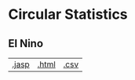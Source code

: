 #  Circular Statistics 



## El Nino 
|  |  |  |
|---|---|---|
|[.jasp](https://github.com/jasp-stats/jasp-data-library/raw/main/El%20Nino/El%20Nino.jasp) | [.html](https://htmlpreview.github.io/?https://github.com/jasp-stats/jasp-data-library/blob/main/El%20Nino/El_Nino.html) | [.csv](https://raw.githubusercontent.com/jasp-stats/jasp-data-library/main/El%20Nino/El%20Nino.csv)|